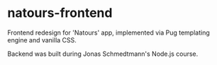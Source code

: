 # natours-frontend
Frontend redesign for 'Natours' app, implemented via Pug templating engine and vanilla CSS.
 
Backend was built during Jonas Schmedtmann's Node.js course.
